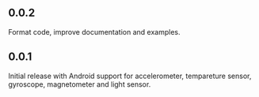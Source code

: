 ## 0.0.2
Format code, improve documentation and examples.

## 0.0.1
Initial release with Android support for accelerometer, tempareture sensor,
gyroscope, magnetometer and light sensor.

